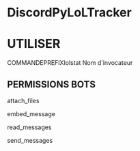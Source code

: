 # DiscordPyLoLTracker
<h1>   UTILISER</h1>
   <p>COMMANDEPREFIXlolstat Nom d'invocateur
<h2>   PERMISSIONS BOTS</h2>
   <p>attach_files
   <p>embed_message
   <p>read_messages
   <p>send_messages

